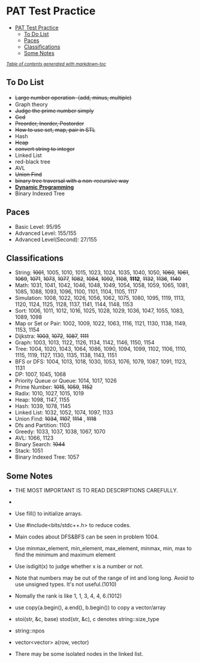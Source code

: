 # PAT Test Practice

- [PAT Test Practice](#pat-test-practice)
  - [To Do List](#to-do-list)
  - [Paces](#paces)
  - [Classifications](#classifications)
  - [Some Notes](#some-notes)

<small><i><a href='http://ecotrust-canada.github.io/markdown-toc/'>Table of contents generated with markdown-toc</a></i></small>


## To Do List
* ~~Large number operation（add, minus, multiple)~~
* Graph theory
* ~~Judge the prime number simply~~
* ~~Gcd~~
* ~~Preorder, Inorder, Postorder~~
* ~~How to use set, map, pair in STL~~
* Hash
* ~~Heap~~
* ~~convert string to integer~~
* Linked List
* red-black tree
* AVL
* ~~Union Find~~
* ~~binary tree traversal with a non-recursive way~~
* <u>**Dynamic** **Programming**</u>
* Binary Indexed Tree

## Paces
* Basic Level: 95/95
* Advanced Level: 155/155
* Advanced Level(Second): 27/155

## Classifications
* String: ~~1001~~, 1005, 1010, 1015, 1023, 1024, 1035, 1040, 1050, ~~1060~~, ~~1061~~, ~~1069~~, ~~1071~~, ~~1073~~, ~~1077~~, ~~1082~~, ~~1084~~, ~~1092~~, ~~1108~~, **~~1112~~**, ~~1132~~, ~~1136~~, ~~1140~~
* Math: 1031, 1041, 1042, 1046, 1048, 1049, 1054, 1058, 1059, 1065, 1081, 1085, 1088, 1093, 1096, 1100, 1101, 1104, 1105, 1117
* Simulation: 1008, 1022, 1026, 1056, 1062, 1075, 1080, 1095, 1119, 1113, 1120, 1124, 1125, 1128, 1137, 1141, 1144, 1148, 1153
* Sort: 1006, 1011, 1012, 1016, 1025, 1028, 1029, 1036, 1047, 1055, 1083, 1089, 1098
* Map or Set or Pair: 1002, 1009, 1022, 1063, 1116, 1121, 1130, 1138, 1149, 1153, 1154
* Dijkstra: ~~1003~~, ~~1072~~,  ~~1087~~, ~~1111~~
* Graph: 1003, 1013, 1122, 1126, 1134, 1142, 1146, 1150, 1154
* Tree: 1004, 1020, 1043, 1064, 1086, 1090, 1094, 1099, 1102, 1106, 1110, 1115, 1119, 1127, 1130, 1135, 1138, 1143, 1151
* BFS or DFS: 1004, 1013, 1018, 1030, 1053, 1076, 1079, 1087, 1091, 1123, 1131
* DP: 1007, 1045, 1068
* Priority Queue or Queue: 1014, 1017, 1026
* Prime Number: ~~1015~~, ~~1059~~, ~~1152~~
* Radix: 1010, 1027, 1015, 1019
* Heap: 1098, 1147, 1155
* Hash: 1039, 1078, 1145
* Linked List: 1032, 1052, 1074, 1097, 1133
* Union Find: ~~1034~~, ~~1107~~, ~~1114~~ , ~~1118~~
* Dfs and Partition: 1103
* Greedy: 1033, 1037, 1038, 1067, 1070
* AVL: 1066, 1123
* Binary Search: ~~1044~~
* Stack: 1051
* Binary Indexed Tree: 1057

## Some Notes
* THE MOST IMPORTANT IS TO READ DESCRIPTIONS CAREFULLY.

* 

* Use fill() to initialize arrays.

* Use #include<bits/stdc++.h> to reduce codes.

* Main codes about DFS&BFS can be seen in problem 1004.

* Use minmax_element, min_element, max_element, minmax, min, max to find the minimum and maximum element

* Use isdigit(x) to judge whether x is a number or not.

* Note that numbers may be out of the range of int and long long. Avoid to use unsigned types. It's not useful.(1010)

* Nomally the rank is like 1, 1, 3, 4, 4, 6.(1012)

* use copy(a.begin(), a.end(), b.begin()) to copy a vector/array

* stoi(str, &c, base)  stod(str, &c), c denotes string::size_type 

* string::npos

* vector<vector<int>> a(row, vector<int>)

* There may be some isolated nodes in the linked list.

  

  
